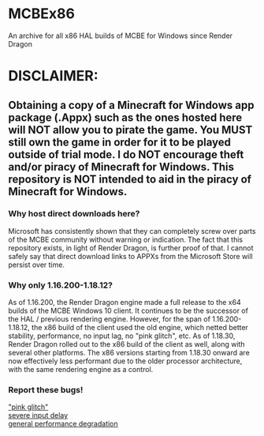 # MCBEx86
An archive for all x86 HAL builds of MCBE for Windows since Render Dragon

# DISCLAIMER:
## Obtaining a copy of a Minecraft for Windows app package (.Appx) such as the ones hosted here will NOT allow you to pirate the game. You MUST still own the game in order for it to be played outside of trial mode. I do NOT encourage theft and/or piracy of Minecraft for Windows. This repository is NOT intended to aid in the piracy of Minecraft for Windows.

### Why host direct downloads here?
Microsoft has consistently shown that they can completely screw over parts of the MCBE community without warning or indication. The fact that this repository exists, in light of Render Dragon, is further proof of that. I cannot safely say that direct download links to APPXs from the Microsoft Store will persist over time.

### Why only 1.16.200-1.18.12?
As of 1.16.200, the Render Dragon engine made a full release to the x64 builds of the MCBE Windows 10 client. It continues to be the successor of the HAL / previous rendering engine. However, for the span of 1.16.200-1.18.12, the x86 build of the client used the old engine, which netted better stability, performance, no input lag, no "pink glitch", etc. As of 1.18.30, Render Dragon rolled out to the x86 build of the client as well, along with several other platforms. The x86 versions starting from 1.18.30 onward are now effectively less performant due to the older processor architecture, with the same rendering engine as a control.

### Report these bugs!
["pink glitch"](https://bugs.mojang.com/browse/MCPE-105487)<br />
[severe input delay](https://bugs.mojang.com/browse/MCPE-98861)<br />
[general performance degradation](https://bugs.mojang.com/browse/MCPE-142934)